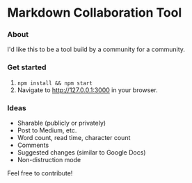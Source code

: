 Markdown Collaboration Tool
===

### About

I'd like this to be a tool build by a community for a community.

### Get started

1. `npm install && npm start`
2. Navigate to http://127.0.0.1:3000 in your browser.

### Ideas

- Sharable (publicly or privately)
- Post to Medium, etc.
- Word count, read time, character count
- Comments
- Suggested changes (similar to Google Docs)
- Non-distruction mode

Feel free to contribute!
